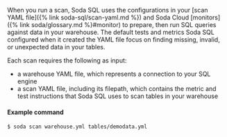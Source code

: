 When you run a scan, Soda SQL uses the configurations in your [scan YAML file]({% link soda-sql/scan-yaml.md %}) and Soda Cloud [monitors]({% link soda/glossary.md %}#monitor) to prepare, then run SQL queries against data in your warehouse. The default tests and metrics Soda SQL configured when it created the YAML file focus on finding missing, invalid, or unexpected data in your tables.

Each scan requires the following as input:
- a warehouse YAML file, which represents a connection to your SQL engine
- a scan YAML file, including its filepath, which contains the metric and test instructions that Soda SQL uses to scan tables in your warehouse

#### Example command 
```shell
$ soda scan warehouse.yml tables/demodata.yml
```
